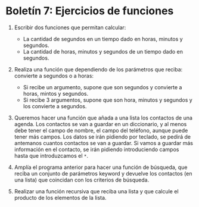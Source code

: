 # Boletín 7: Ejercicios de funciones

1. Escribir dos funciones que permitan calcular:

    * La cantidad de segundos en un tiempo dado en horas, minutos y segundos.
    * La cantidad de horas, minutos y segundos de un tiempo dado en segundos.

2. Realiza una función que dependiendo de los parámetros que reciba: convierte a segundos o a horas:

    * Si recibe un argumento, supone que son segundos y convierte a horas, mintos y segundos.
    * Si recibe 3 argumentos, supone que son hora, minutos y segundos y los convierte a segundos.

3. Queremos hacer una función que añada a una lista los contactos de una agenda. Los contactos se van a guardar en un diccionario, y al menos debe tener el campo de nombre, el campo del teléfono, aunque puede tener más campos. Los datos se irán pidiendo por teclado, se pedirá de antemanos cuantos contactos se van a guardar. Si vamos a guardar más información en el contacto, se irán pidiendo introduciendo campos hasta que introduzcamos el `*`. 

4. Amplía el programa anterior para hacer una función de búsqueda, que reciba un conjunto de parámetros keyword y devuelve los contactos (en una lista) que coincidan con los criterios de búsqueda.

5. Realizar una función recursiva que reciba una lista y que calcule el producto de los elementos de la lista.




